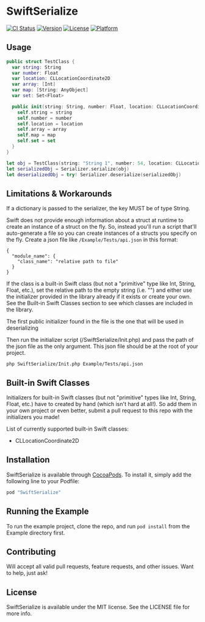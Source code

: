 # SwiftSerialize

[![CI Status](http://img.shields.io/travis/CKalnasy/SwiftSerialize.svg?style=flat)](https://travis-ci.org/CKalnasy/SwiftSerialize)
[![Version](https://img.shields.io/cocoapods/v/SwiftSerialize.svg?style=flat)](http://cocoapods.org/pods/SwiftSerialize)
[![License](https://img.shields.io/cocoapods/l/SwiftSerialize.svg?style=flat)](http://cocoapods.org/pods/SwiftSerialize)
[![Platform](https://img.shields.io/cocoapods/p/SwiftSerialize.svg?style=flat)](http://cocoapods.org/pods/SwiftSerialize)

## Usage

```Swift
public struct TestClass {
  var string: String
  var number: Float
  var location: CLLocationCoordinate2D
  var array: [Int]
  var map: [String: AnyObject]
  var set: Set<Float>

  public init(string: String, number: Float, location: CLLocationCoordinate2D, array: [Int], map: [String: AnyObject], set: Set<Float>) {
    self.string = string
    self.number = number
    self.location = location
    self.array = array
    self.map = map
    self.set = set
  }
}

let obj = TestClass(string: "String 1", number: 54, location: CLLocationCoordinate2DMake(39, 49), array: [1, 2, 3], map: ["key1" : ["key2": 43]], set: Set([1.4, 1, 3.6, 66.6]))
let serializedObj = Serializer.serialize(obj)
let deserializedObj = try! Serializer.deserialize(serializedObj)
```

## Limitations & Workarounds

If a dictionary is passed to the serializer, the key MUST be of type String.

Swift does not provide enough information about a struct at runtime to create an instance of a struct on the fly.
So, instead you'll run a script that'll auto-generate a file so you can create instances of a structs you specify on the fly.
Create a json file like `/Example/Tests/api.json` in this format:
```
{
  "module_name": {
    "class_name": "relative path to file"
  }
}
```

If the class is a built-in Swift class (but not a "primitive" type like Int, String, Float, etc.), set the relative path to the empty string (i.e. "") and either use the initializer provided in the library already if it exists or create your own. See the Built-in Swift Classes section to see which classes are included in the library.

The first public initializer found in the file is the one that will be used in deserializing

Then run the initializer script (/SwiftSerialize/Init.php) and pass the path of the json file as the only argument. This json file should be at the root of your project.

`php SwiftSerialize/Init.php Example/Tests/api.json`

## Built-in Swift Classes

Initializers for built-in Swift classes (but not "primitive" types like Int, String, Float, etc.) have to created by hand (which isn't hard at all!).
So add them in your own project or even better, submit a pull request to this repo with the initializers you made!

List of currently supported built-in Swift classes:
- CLLocationCoordinate2D

## Installation

SwiftSerialize is available through [CocoaPods](http://cocoapods.org). To install
it, simply add the following line to your Podfile:

```ruby
pod "SwiftSerialize"
```

## Running the Example

To run the example project, clone the repo, and run `pod install` from the Example directory first.

## Contributing

Will accept all valid pull requests, feature requests, and other issues. Want to help, just ask!

## License

SwiftSerialize is available under the MIT license. See the LICENSE file for more info.
